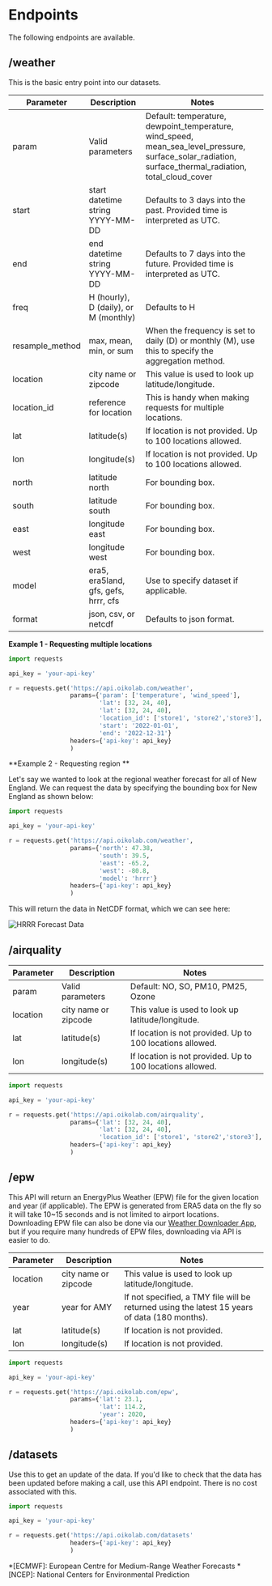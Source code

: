 # Endpoints

The following endpoints are available.

## /weather 

This is the basic entry point into our datasets. 

Parameter | Description                       | Notes
--------- |-----------------------------------| -------------
param     | Valid parameters                  | Default: temperature, dewpoint_temperature, wind_speed, mean_sea_level_pressure, surface_solar_radiation, surface_thermal_radiation, total_cloud_cover
start     | start datetime string YYYY-MM-DD  | Defaults to 3 days into the past. Provided time is interpreted as UTC.
end       | end datetime string YYYY-MM-DD    | Defaults to 7 days into the future. Provided time is interpreted as UTC.
freq      | H (hourly), D (daily), or M (monthly) | Defaults to H 
resample_method   | max, mean, min, or sum            | When the frequency is set to daily (D) or monthly (M), use this to specify the aggregation method.
location  | city name or zipcode              | This value is used to look up latitude/longitude.
location_id| reference for location            | This is handy when making requests for multiple locations.
lat       | latitude(s)                       | If location is not provided. Up to 100 locations allowed.
lon       | longitude(s)                      | If location is not provided. Up to 100 locations allowed.
north     | latitude north                    | For bounding box.
south     | latitude south                    | For bounding box.
east      | longitude east                    | For bounding box.
west      | longitude west                    | For bounding box.
model     | era5, era5land, gfs, gefs, hrrr, cfs | Use to specify dataset if applicable.
format    | json, csv, or netcdf              | Defaults to json format.

**Example 1 - Requesting multiple locations**

```py linenums="1"
import requests

api_key = 'your-api-key'

r = requests.get('https://api.oikolab.com/weather',
                 params={'param': ['temperature', 'wind_speed'],
                         'lat': [32, 24, 40],
                         'lat': [32, 24, 40],
                         'location_id': ['store1', 'store2','store3'],
                         'start': '2022-01-01',
                         'end': '2022-12-31'}
                 headers={'api-key': api_key}
                 )
```

**Example 2 - Requesting region **

Let's say we wanted to look at the regional weather forecast for all of New England. We can request the data by specifying the bounding box for New England as shown below:

```py linenums="1"
import requests

api_key = 'your-api-key'

r = requests.get('https://api.oikolab.com/weather',
                 params={'north': 47.38,
                         'south': 39.5,
                         'east': -65.2,
                         'west': -80.8,
                         'model': 'hrrr'}
                 headers={'api-key': api_key}
                 )
```

This will return the data in NetCDF format, which we can see here:

![HRRR Forecast Data](https://oikostatic.nyc3.cdn.digitaloceanspaces.com/hrrr-ne.png)


## /airquality

Parameter | Description           | Notes
--------- |-----------------------| -------------
param   | Valid parameters      | Default: NO, SO, PM10, PM25, Ozone
location| city name or zipcode  | This value is used to look up latitude/longitude.
lat     | latitude(s)           | If location is not provided. Up to 100 locations allowed.
lon     | longitude(s)          | If location is not provided. Up to 100 locations allowed.

```py linenums="1"
import requests

api_key = 'your-api-key'

r = requests.get('https://api.oikolab.com/airquality',
                 params={'lat': [32, 24, 40],
                         'lat': [32, 24, 40],
                         'location_id': ['store1', 'store2','store3'],
                 headers={'api-key': api_key}
                 )
```

## /epw

This API will return an EnergyPlus Weather (EPW) file for the given location and year (if applicable). The EPW is generated from ERA5 data on the fly so it will take 10~15 seconds and is not limited to airport locations. Downloading EPW file can also be done via our [Weather Downloader App](https://downloader.oikolab.com), but if you require many hundreds of EPW files, downloading via API is easier to do.


Parameter | Description            | Notes
--------- |------------------------| -------------
location  | city name or zipcode   | This value is used to look up latitude/longitude.
year      | year for AMY           | If not specified, a TMY file will be returned using the latest 15 years of data (180 months).
lat       | latitude(s)            | If location is not provided.
lon       | longitude(s)           | If location is not provided.

```py linenums="1"
import requests

api_key = 'your-api-key'

r = requests.get('https://api.oikolab.com/epw',
                 params={'lat': 23.1,
                         'lat': 114.2,
                         'year': 2020,
                 headers={'api-key': api_key}
                 )
```


## /datasets

Use this to get an update of the data. If you'd like to check that the data has been updated before making a call, use this API endpoint. There is no cost associated with this.

```py linenums="1"
import requests

api_key = 'your-api-key'

r = requests.get('https://api.oikolab.com/datasets'
                 headers={'api-key': api_key}
                 )
```

*[ECMWF]: European Centre for Medium-Range Weather Forecasts
*[NCEP]: National Centers for Environmental Prediction
